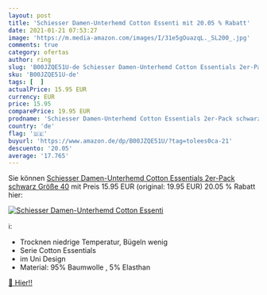 ```yaml
---
layout: post
title: 'Schiesser Damen-Unterhemd Cotton Essenti mit 20.05 % Rabatt'
date: 2021-01-21 07:53:27
image: 'https://m.media-amazon.com/images/I/31e5gOuazqL._SL200_.jpg'
comments: true
category: ofertas
author: ring
slug: 'B00JZQE51U-de Schiesser Damen-Unterhemd Cotton Essentials 2er-Pack...'
sku: 'B00JZQE51U-de'
tags: [  ]
actualPrice: 15.95 EUR
currency: EUR
price: 15.95
comparePrice: 19.95 EUR
prodname: 'Schiesser Damen-Unterhemd Cotton Essentials 2er-Pack schwarz Größe 40'
country: 'de'
flag: '🇩🇪'
buyurl: 'https://www.amazon.de/dp/B00JZQE51U/?tag=tolees0ca-21'
descuento: '20.05'
average: '17.765'
---
```


Sie können [Schiesser Damen-Unterhemd Cotton Essentials 2er-Pack schwarz Größe 40](https://www.amazon.de/dp/B00JZQE51U/?tag=tolees0ca-21) mit Preis 15.95 EUR (original: 19.95 EUR) 20.05 % Rabatt hier:

[![Schiesser Damen-Unterhemd Cotton Essenti](https://m.media-amazon.com/images/I/31e5gOuazqL._SL200_.jpg)](https://www.amazon.de/dp/B00JZQE51U/?tag=tolees0ca-21)

ℹ️:

- Trocknen niedrige Temperatur, Bügeln wenig
- Serie Cotton Essentials
- im Uni Design
- Material: 95% Baumwolle , 5% Elasthan

[🛒 Hier!!](https://www.amazon.de/dp/B00JZQE51U/?tag=tolees0ca-21)
